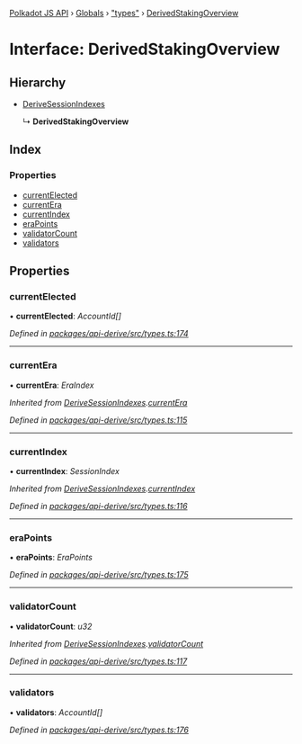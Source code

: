 [Polkadot JS API](../README.md) › [Globals](../globals.md) › ["types"](../modules/_types_.md) › [DerivedStakingOverview](_types_.derivedstakingoverview.md)

# Interface: DerivedStakingOverview

## Hierarchy

* [DeriveSessionIndexes](_types_.derivesessionindexes.md)

  ↳ **DerivedStakingOverview**

## Index

### Properties

* [currentElected](_types_.derivedstakingoverview.md#currentelected)
* [currentEra](_types_.derivedstakingoverview.md#currentera)
* [currentIndex](_types_.derivedstakingoverview.md#currentindex)
* [eraPoints](_types_.derivedstakingoverview.md#erapoints)
* [validatorCount](_types_.derivedstakingoverview.md#validatorcount)
* [validators](_types_.derivedstakingoverview.md#validators)

## Properties

###  currentElected

• **currentElected**: *AccountId[]*

*Defined in [packages/api-derive/src/types.ts:174](https://github.com/polkadot-js/api/blob/b1dff2295/packages/api-derive/src/types.ts#L174)*

___

###  currentEra

• **currentEra**: *EraIndex*

*Inherited from [DeriveSessionIndexes](_types_.derivesessionindexes.md).[currentEra](_types_.derivesessionindexes.md#currentera)*

*Defined in [packages/api-derive/src/types.ts:115](https://github.com/polkadot-js/api/blob/b1dff2295/packages/api-derive/src/types.ts#L115)*

___

###  currentIndex

• **currentIndex**: *SessionIndex*

*Inherited from [DeriveSessionIndexes](_types_.derivesessionindexes.md).[currentIndex](_types_.derivesessionindexes.md#currentindex)*

*Defined in [packages/api-derive/src/types.ts:116](https://github.com/polkadot-js/api/blob/b1dff2295/packages/api-derive/src/types.ts#L116)*

___

###  eraPoints

• **eraPoints**: *EraPoints*

*Defined in [packages/api-derive/src/types.ts:175](https://github.com/polkadot-js/api/blob/b1dff2295/packages/api-derive/src/types.ts#L175)*

___

###  validatorCount

• **validatorCount**: *u32*

*Inherited from [DeriveSessionIndexes](_types_.derivesessionindexes.md).[validatorCount](_types_.derivesessionindexes.md#validatorcount)*

*Defined in [packages/api-derive/src/types.ts:117](https://github.com/polkadot-js/api/blob/b1dff2295/packages/api-derive/src/types.ts#L117)*

___

###  validators

• **validators**: *AccountId[]*

*Defined in [packages/api-derive/src/types.ts:176](https://github.com/polkadot-js/api/blob/b1dff2295/packages/api-derive/src/types.ts#L176)*
